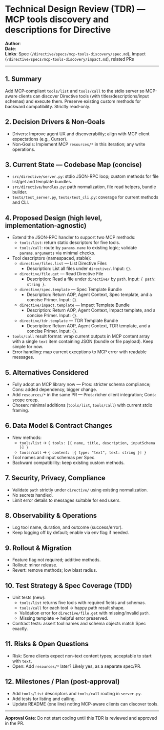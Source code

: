 # Technical Design Review (TDR) — MCP tools discovery and descriptions for Directive

**Author**: <agent>  
**Date**: <YYYY-MM-DD>  
**Links**: Spec (`/directive/specs/mcp-tools-discovery/spec.md`), Impact (`/directive/specs/mcp-tools-discovery/impact.md`), related PRs

---

## 1. Summary
Add MCP-compliant `tools/list` and `tools/call` to the stdio server so MCP-aware clients can discover Directive tools (with titles/descriptions/input schemas) and execute them. Preserve existing custom methods for backward compatibility. Strictly read-only.

## 2. Decision Drivers & Non‑Goals
- Drivers: Improve agent UX and discoverability; align with MCP client expectations (e.g., Cursor).  
- Non‑Goals: Implement MCP `resources/*` in this iteration; any write operations.

## 3. Current State — Codebase Map (concise)
- `src/directive/server.py`: stdio JSON-RPC loop; custom methods for file list/get and template bundles.  
- `src/directive/bundles.py`: path normalization, file read helpers, bundle builder.  
- `tests/test_server.py`, `tests/test_cli.py`: coverage for current methods and CLI.

## 4. Proposed Design (high level, implementation‑agnostic)
- Extend the JSON-RPC handler to support two MCP methods:
  - `tools/list`: return static descriptors for five tools.  
  - `tools/call`: route by `params.name` to existing logic; validate `params.arguments` via minimal checks.
- Tool descriptors (namespaced, stable):
  - `directive/files.list` — List Directive Files  
    - Description: List all files under `directive/`. Input: `{}`.
  - `directive/file.get` — Read Directive File  
    - Description: Read a file under `directive/` by `path`. Input: `{ path: string }`.
  - `directive/spec.template` — Spec Template Bundle  
    - Description: Return AOP, Agent Context, Spec template, and a concise Primer. Input: `{}`.
  - `directive/impact.template` — Impact Template Bundle  
    - Description: Return AOP, Agent Context, Impact template, and a concise Primer. Input: `{}`.
  - `directive/tdr.template` — TDR Template Bundle  
    - Description: Return AOP, Agent Context, TDR template, and a concise Primer. Input: `{}`.
- `tools/call` result format: wrap current outputs in MCP content array with a single `text` item containing JSON (bundle or file payload). Keep simple for now.
- Error handling: map current exceptions to MCP error with readable messages.

## 5. Alternatives Considered
- Fully adopt an MCP library now — Pros: stricter schema compliance; Cons: added dependency, bigger change.  
- Add `resources/*` in the same PR — Pros: richer client integration; Cons: scope creep.  
- Chosen: minimal additions (`tools/list`, `tools/call`) with current stdio framing.

## 6. Data Model & Contract Changes
- New methods:
  - `tools/list` → `{ tools: [{ name, title, description, inputSchema }] }`
  - `tools/call` → `{ content: [{ type: "text", text: string }] }`
- Tool names and input schemas per Spec.  
- Backward compatibility: keep existing custom methods.

## 7. Security, Privacy, Compliance
- Validate `path` strictly under `directive/` using existing normalization.  
- No secrets handled.  
- Limit error details to messages suitable for end users.

## 8. Observability & Operations
- Log tool name, duration, and outcome (success/error).  
- Keep logging off by default; enable via env flag if needed.

## 9. Rollout & Migration
- Feature flag not required; additive methods.  
- Rollout: minor release.  
- Revert: remove methods; low blast radius.

## 10. Test Strategy & Spec Coverage (TDD)
- Unit tests (new):
  - `tools/list` returns five tools with required fields and schemas.  
  - `tools/call` for each tool → happy path result shape.  
  - Validation error for `directive/file.get` with missing/invalid `path`.  
  - Missing template → helpful error preserved.  
- Contract tests: assert tool names and schema objects match Spec exactly.

## 11. Risks & Open Questions
- Risk: Some clients expect non-text content types; acceptable to start with `text`.  
- Open: Add `resources/*` later? Likely yes, as a separate spec/PR.

## 12. Milestones / Plan (post‑approval)
- Add `tools/list` descriptors and `tools/call` routing in `server.py`.  
- Add tests for listing and calling.  
- Update README (one line) noting MCP-aware clients can discover tools.

---

**Approval Gate**: Do not start coding until this TDR is reviewed and approved in the PR.
